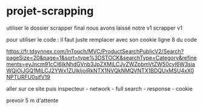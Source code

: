# projet-scrapping

utiliser le dossier scrapper final
nous avons laissé notre v1 scrapper v1


pour utiliser le code : 
il faut juste remplacer avec son cookie ligne 8 du code



https://fr.tdsynnex.com/InTouch/MVC/ProductSearchPublicV2/Search?pageSize=20&page=1&sort=type%3DSTOCK&searchType=Category&refinements=eyJncm91cCI6IkNhdGVnb3JpZXMiLCJyZWZpbmVtZW50cyI6W3siaWQiOiJGQ1MiLCJ2YWx1ZUlkIjoiRkNTX1NVQkNMQVNTX1BDQUxMSU4xX0NPTURFU0sifV19

aller sur ce site puis inspecteur - network - full search - response - cookie

prevoir 5 m d'attente
